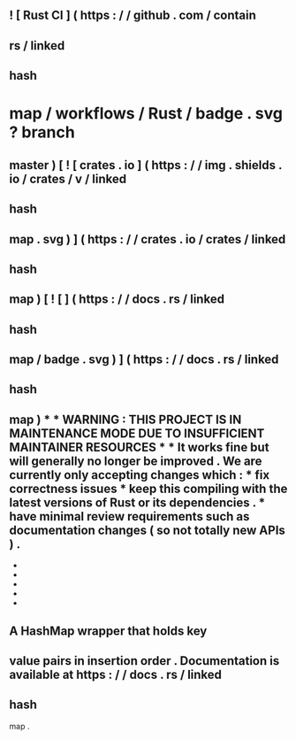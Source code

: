!
[
Rust
CI
]
(
https
:
/
/
github
.
com
/
contain
-
rs
/
linked
-
hash
-
map
/
workflows
/
Rust
/
badge
.
svg
?
branch
=
master
)
[
!
[
crates
.
io
]
(
https
:
/
/
img
.
shields
.
io
/
crates
/
v
/
linked
-
hash
-
map
.
svg
)
]
(
https
:
/
/
crates
.
io
/
crates
/
linked
-
hash
-
map
)
[
!
[
]
(
https
:
/
/
docs
.
rs
/
linked
-
hash
-
map
/
badge
.
svg
)
]
(
https
:
/
/
docs
.
rs
/
linked
-
hash
-
map
)
*
*
WARNING
:
THIS
PROJECT
IS
IN
MAINTENANCE
MODE
DUE
TO
INSUFFICIENT
MAINTAINER
RESOURCES
*
*
It
works
fine
but
will
generally
no
longer
be
improved
.
We
are
currently
only
accepting
changes
which
:
*
fix
correctness
issues
*
keep
this
compiling
with
the
latest
versions
of
Rust
or
its
dependencies
.
*
have
minimal
review
requirements
such
as
documentation
changes
(
so
not
totally
new
APIs
)
.
-
-
-
-
-
-
A
HashMap
wrapper
that
holds
key
-
value
pairs
in
insertion
order
.
Documentation
is
available
at
https
:
/
/
docs
.
rs
/
linked
-
hash
-
map
.

